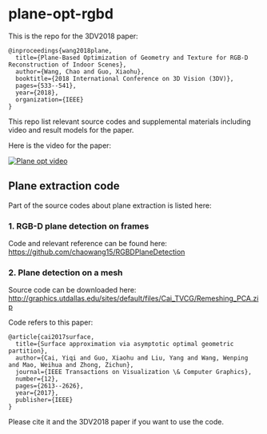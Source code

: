 # plane-opt-rgbd
This is the repo for the 3DV2018 paper:
```
@inproceedings{wang2018plane,
  title={Plane-Based Optimization of Geometry and Texture for RGB-D Reconstruction of Indoor Scenes},
  author={Wang, Chao and Guo, Xiaohu},
  booktitle={2018 International Conference on 3D Vision (3DV)},
  pages={533--541},
  year={2018},
  organization={IEEE}
}
```
This repo list relevant source codes and supplemental materials including video and result models for the paper.

Here is the video for the paper:

[![Plane opt video](https://img.youtube.com/vi/57GFQcebceY/0.jpg)](https://www.youtube.com/watch?v=57GFQcebceY)

## Plane extraction code

Part of the source codes about plane extraction is listed here:

### 1. RGB-D plane detection on frames

Code and relevant reference can be found here: https://github.com/chaowang15/RGBDPlaneDetection 

### 2. Plane detection on a mesh

Source code can be downloaded here: http://graphics.utdallas.edu/sites/default/files/Cai_TVCG/Remeshing_PCA.zip

Code refers to this paper:
```
@article{cai2017surface,
  title={Surface approximation via asymptotic optimal geometric partition},
  author={Cai, Yiqi and Guo, Xiaohu and Liu, Yang and Wang, Wenping and Mao, Weihua and Zhong, Zichun},
  journal={IEEE Transactions on Visualization \& Computer Graphics},
  number={12},
  pages={2613--2626},
  year={2017},
  publisher={IEEE}
}
```

Please cite it and the 3DV2018 paper if you want to use the code.

